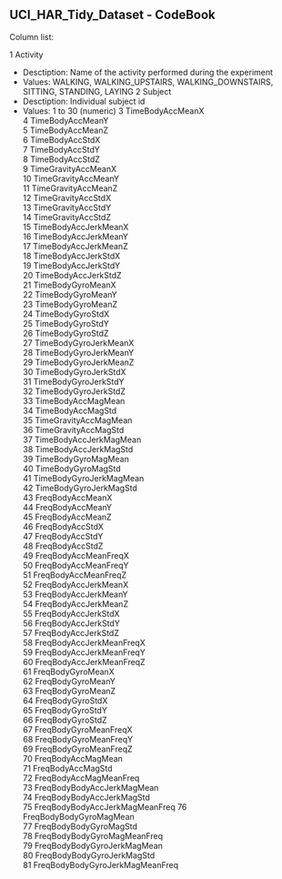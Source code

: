 
## UCI_HAR_Tidy_Dataset - CodeBook


Column list:

 1 Activity
   - Desctiption: Name of the activity performed during the experiment
   - Values: WALKING, WALKING_UPSTAIRS, WALKING_DOWNSTAIRS, SITTING, STANDING, LAYING
 2 Subject
   - Desctiption: Individual subject id
   - Values: 1 to 30 (numeric)
 3 TimeBodyAccMeanX               
 4 TimeBodyAccMeanY               
 5 TimeBodyAccMeanZ               
 6 TimeBodyAccStdX                
 7 TimeBodyAccStdY                
 8 TimeBodyAccStdZ                
 9 TimeGravityAccMeanX            
10 TimeGravityAccMeanY            
11 TimeGravityAccMeanZ            
12 TimeGravityAccStdX             
13 TimeGravityAccStdY             
14 TimeGravityAccStdZ             
15 TimeBodyAccJerkMeanX           
16 TimeBodyAccJerkMeanY           
17 TimeBodyAccJerkMeanZ           
18 TimeBodyAccJerkStdX            
19 TimeBodyAccJerkStdY            
20 TimeBodyAccJerkStdZ            
21 TimeBodyGyroMeanX              
22 TimeBodyGyroMeanY              
23 TimeBodyGyroMeanZ              
24 TimeBodyGyroStdX               
25 TimeBodyGyroStdY               
26 TimeBodyGyroStdZ               
27 TimeBodyGyroJerkMeanX          
28 TimeBodyGyroJerkMeanY          
29 TimeBodyGyroJerkMeanZ          
30 TimeBodyGyroJerkStdX           
31 TimeBodyGyroJerkStdY           
32 TimeBodyGyroJerkStdZ           
33 TimeBodyAccMagMean             
34 TimeBodyAccMagStd              
35 TimeGravityAccMagMean          
36 TimeGravityAccMagStd           
37 TimeBodyAccJerkMagMean         
38 TimeBodyAccJerkMagStd          
39 TimeBodyGyroMagMean            
40 TimeBodyGyroMagStd             
41 TimeBodyGyroJerkMagMean        
42 TimeBodyGyroJerkMagStd         
43 FreqBodyAccMeanX               
44 FreqBodyAccMeanY               
45 FreqBodyAccMeanZ               
46 FreqBodyAccStdX                
47 FreqBodyAccStdY                
48 FreqBodyAccStdZ                
49 FreqBodyAccMeanFreqX           
50 FreqBodyAccMeanFreqY           
51 FreqBodyAccMeanFreqZ           
52 FreqBodyAccJerkMeanX           
53 FreqBodyAccJerkMeanY           
54 FreqBodyAccJerkMeanZ           
55 FreqBodyAccJerkStdX            
56 FreqBodyAccJerkStdY            
57 FreqBodyAccJerkStdZ            
58 FreqBodyAccJerkMeanFreqX       
59 FreqBodyAccJerkMeanFreqY       
60 FreqBodyAccJerkMeanFreqZ       
61 FreqBodyGyroMeanX              
62 FreqBodyGyroMeanY              
63 FreqBodyGyroMeanZ              
64 FreqBodyGyroStdX               
65 FreqBodyGyroStdY               
66 FreqBodyGyroStdZ               
67 FreqBodyGyroMeanFreqX          
68 FreqBodyGyroMeanFreqY          
69 FreqBodyGyroMeanFreqZ          
70 FreqBodyAccMagMean             
71 FreqBodyAccMagStd              
72 FreqBodyAccMagMeanFreq         
73 FreqBodyBodyAccJerkMagMean     
74 FreqBodyBodyAccJerkMagStd      
75 FreqBodyBodyAccJerkMagMeanFreq 
76 FreqBodyBodyGyroMagMean        
77 FreqBodyBodyGyroMagStd         
78 FreqBodyBodyGyroMagMeanFreq    
79 FreqBodyBodyGyroJerkMagMean    
80 FreqBodyBodyGyroJerkMagStd     
81 FreqBodyBodyGyroJerkMagMeanFreq
